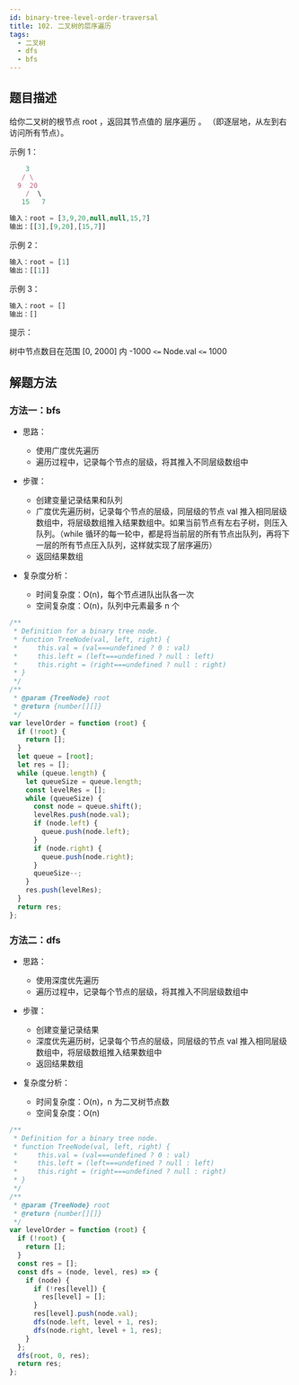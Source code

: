 ```yaml
---
id: binary-tree-level-order-traversal
title: 102. 二叉树的层序遍历
tags:
  - 二叉树
  - dfs
  - bfs
---
```


## 题目描述

给你二叉树的根节点 root ，返回其节点值的 层序遍历 。 （即逐层地，从左到右访问所有节点）。

示例 1：

```js
    3
   / \
  9  20
    /  \
   15   7
```

```js
输入：root = [3,9,20,null,null,15,7]
输出：[[3],[9,20],[15,7]]
```

示例 2：

```js
输入：root = [1]
输出：[[1]]
```

示例 3：

```js
输入：root = []
输出：[]
```

提示：

树中节点数目在范围 [0, 2000] 内
-1000 `<=` Node.val `<=` 1000

## 解题方法

### 方法一：bfs

- 思路：

  - 使用广度优先遍历
  - 遍历过程中，记录每个节点的层级，将其推入不同层级数组中

- 步骤：

  - 创建变量记录结果和队列
  - 广度优先遍历树，记录每个节点的层级，同层级的节点 val 推入相同层级数组中，将层级数组推入结果数组中。如果当前节点有左右子树，则压入队列。（while 循环的每一轮中，都是将当前层的所有节点出队列，再将下一层的所有节点压入队列，这样就实现了层序遍历）
  - 返回结果数组

- 复杂度分析：
  - 时间复杂度：O(n)，每个节点进队出队各一次
  - 空间复杂度：O(n)，队列中元素最多 n 个

```js
/**
 * Definition for a binary tree node.
 * function TreeNode(val, left, right) {
 *     this.val = (val===undefined ? 0 : val)
 *     this.left = (left===undefined ? null : left)
 *     this.right = (right===undefined ? null : right)
 * }
 */
/**
 * @param {TreeNode} root
 * @return {number[][]}
 */
var levelOrder = function (root) {
  if (!root) {
    return [];
  }
  let queue = [root];
  let res = [];
  while (queue.length) {
    let queueSize = queue.length;
    const levelRes = [];
    while (queueSize) {
      const node = queue.shift();
      levelRes.push(node.val);
      if (node.left) {
        queue.push(node.left);
      }
      if (node.right) {
        queue.push(node.right);
      }
      queueSize--;
    }
    res.push(levelRes);
  }
  return res;
};
```

### 方法二：dfs

- 思路：

  - 使用深度优先遍历
  - 遍历过程中，记录每个节点的层级，将其推入不同层级数组中

- 步骤：

  - 创建变量记录结果
  - 深度优先遍历树，记录每个节点的层级，同层级的节点 val 推入相同层级数组中，将层级数组推入结果数组中
  - 返回结果数组

- 复杂度分析：
  - 时间复杂度：O(n)，n 为二叉树节点数
  - 空间复杂度：O(n)

```js
/**
 * Definition for a binary tree node.
 * function TreeNode(val, left, right) {
 *     this.val = (val===undefined ? 0 : val)
 *     this.left = (left===undefined ? null : left)
 *     this.right = (right===undefined ? null : right)
 * }
 */
/**
 * @param {TreeNode} root
 * @return {number[][]}
 */
var levelOrder = function (root) {
  if (!root) {
    return [];
  }
  const res = [];
  const dfs = (node, level, res) => {
    if (node) {
      if (!res[level]) {
        res[level] = [];
      }
      res[level].push(node.val);
      dfs(node.left, level + 1, res);
      dfs(node.right, level + 1, res);
    }
  };
  dfs(root, 0, res);
  return res;
};
```
